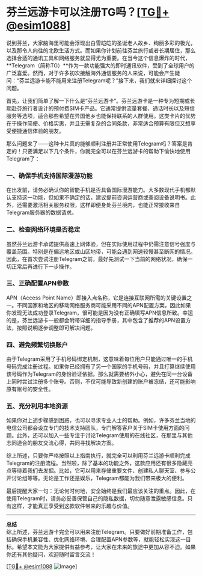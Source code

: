 # 芬兰远游卡可以注册TG吗？[[TG💪+ @esim1088](https://t.me/s/esim1088)]

说到芬兰，大家脑海里可能会浮现出白雪皑皑的圣诞老人故乡、绚丽多彩的极光，以及那令人向往的北欧生活方式。而如果你计划前往芬兰旅行或者长期居住，那么选择合适的通讯工具和网络服务就显得尤为重要。在当今这个信息爆炸的时代，**Telegram（简称TG）**作为一款功能强大的即时通讯软件，受到了全球用户的广泛喜爱。然而，对于许多初次接触海外通信服务的人来说，可能会产生疑问：“芬兰远游卡能不能用来注册Telegram呢？”接下来，我们就来详细探讨这个问题。

首先，让我们简单了解一下什么是“芬兰远游卡”。芬兰远游卡是一种专为短期或长期赴芬旅行者设计的预付费SIM卡产品。它通常提供流量套餐、通话时长以及短信服务等选项，适合那些希望在异国他乡也能保持联系的人群使用。这类卡片的优势在于操作简便、价格实惠，并且无需复杂的合同条款，非常适合预算有限但又想享受便捷通信体验的朋友。

那么问题来了——这种卡片真的能够顺利注册并正常使用Telegram吗？答案是肯定的！只要满足以下几个条件，你就完全可以在芬兰远游卡的帮助下愉快地使用Telegram了：

### 一、确保手机支持国际漫游功能

在出发前，请务必确认你的智能手机是否具备国际漫游能力。大多数现代手机都默认支持这一功能，但如果不确定的话，建议提前咨询运营商或查阅设备说明书。此外，还需要激活相关服务权限，这样即便身处芬兰境内，也能正常接收来自Telegram服务器的数据请求。

### 二、检查网络环境是否稳定

虽然芬兰远游卡承诺提供高速上网体验，但在实际使用过程中仍需注意信号强度与覆盖范围。特别是在偏远地区或山区地带，可能会遇到网速较慢甚至断网的情况。因此，在首次尝试注册Telegram之前，最好先测试一下当前的网络状况，确保一切正常后再进行下一步操作。

### 三、正确配置APN参数

APN（Access Point Name）即接入点名称，它是连接互联网所需的关键设置之一。不同国家和地区的移动网络服务商可能采用不同的APN配置方案，因此如果你发现无法成功登录Telegram，很可能是因为没有正确填写APN信息所致。幸运的是，芬兰远游卡一般都会附带详细的指导手册，其中包含了推荐的APN设置方法，按照说明逐步调整即可解决问题。

### 四、避免频繁切换账户

由于Telegram采用了手机号码绑定机制，这意味着每位用户只能通过唯一的手机号码完成注册过程。如果你已经拥有了另一个国家的手机号码，并且打算继续使用该号码作为Telegram的身份验证依据，那么就需要格外小心，避免在同一台设备上同时尝试注册多个账号。否则，不仅可能导致新创建的账户被冻结，还可能影响原有账号的安全性。

### 五、充分利用本地资源

如果你对上述步骤感到困惑，也可以寻求专业人士的帮助。例如，许多芬兰当地的电信公司都会设立专门的技术支持团队，专门解答客户关于SIM卡使用方面的问题。此外，还可以加入一些专注于讨论Telegram使用的在线社区，在那里与其他志同道合的朋友交流心得，共同寻找解决方案。

综上所述，只要你严格按照以上指南执行，就完全可以利用芬兰远游卡顺利完成Telegram的注册流程。当然啦，除了基本的功能之外，这款应用还有很多隐藏亮点等待着我们去发掘。比如，它可以用来存储重要文件、创建私人聊天室、参与公开讨论组等等。无论是工作还是娱乐，Telegram都能为我们带来极大的便利。

最后提醒大家一句：无论何时何地，安全始终是我们最应该关注的重点。因此，在使用Telegram时，请务必妥善保管自己的隐私数据，切勿随意泄露敏感信息。只有这样，才能真正享受到这款软件带来的乐趣与价值。

---

**总结**  
综上所述，芬兰远游卡完全可以用来注册Telegram。只要做好前期准备工作，包括确保手机兼容性、优化网络环境、合理配置APN参数等，就能轻松实现这一目标。希望本文能为大家提供有益参考，让大家在未来的旅途中更加从容不迫。如果你还有其他疑问，欢迎随时留言交流！

[[TG💪+ @esim1088](https://t.me/s/esim1088) ![Image](https://i.postimg.cc/4NQfJmqS/Snipaste-2025-05-13-00-14-12.png)]